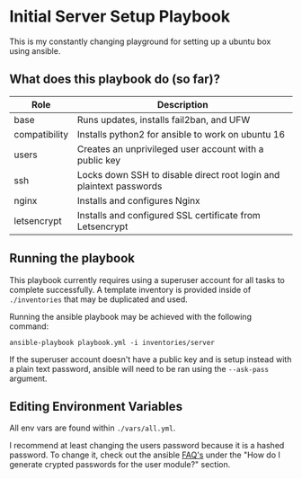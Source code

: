 # Initial Server Setup Playbook
This is my constantly changing playground for setting up a ubuntu box using ansible.


## What does this playbook do (so far)?
| Role          | Description
|---------------|----------------------------------------------------------------------
| base          | Runs updates, installs fail2ban, and UFW
| compatibility | Installs python2 for ansible to work on ubuntu 16
| users         | Creates an unprivileged user account with a public key
| ssh           | Locks down SSH to disable direct root login and plaintext passwords
| nginx         | Installs and configures Nginx
| letsencrypt   | Installs and configured SSL certificate from Letsencrypt


## Running the playbook
This playbook currently requires using a superuser account for all tasks to complete successfully. A template inventory is provided inside of `./inventories` that may be duplicated and used.

Running the ansible playbook may be achieved with the following command:
```
ansible-playbook playbook.yml -i inventories/server
```

If the superuser account doesn't have a public key and is setup instead with a plain text password, ansible will need to be ran using the `--ask-pass` argument.


## Editing Environment Variables
All env vars are found within `./vars/all.yml`.

I recommend at least changing the users password because it is a hashed password. To change it, check out the ansible [FAQ's](http://docs.ansible.com/ansible/faq.html#how-do-i-generate-crypted-passwords-for-the-user-module) under the "How do I generate crypted passwords for the user module?" section.
